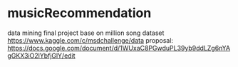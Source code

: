 # musicRecommendation
data mining final project
base on million song dataset https://www.kaggle.com/c/msdchallenge/data
proposal: https://docs.google.com/document/d/1WUxaC8PGwduPL39yb9ddLZg6nYAgGKX3iO2lYbfjGlY/edit
